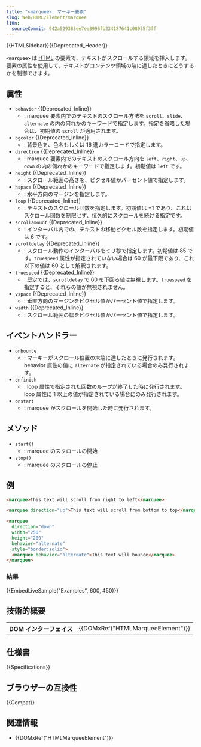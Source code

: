 ```yaml
---
title: "<marquee>: マーキー要素"
slug: Web/HTML/Element/marquee
l10n:
  sourceCommit: 942a529383ee7ee3996fb234187641c08935f3ff
---
```


{{HTMLSidebar}}{{Deprecated_Header}}

**`<marquee>`** は [HTML](/ja/docs/Web/HTML) の要素で、テキストがスクロールする領域を挿入します。要素の属性を使用して、テキストがコンテンツ領域の端に達したときにどうするかを制御できます。

## 属性

- `behavior` {{Deprecated_Inline}}
  - : marquee 要素内でのテキストのスクロール方法を `scroll`、`slide`、`alternate` の内の何れかのキーワードで指定します。指定を省略した場合は、初期値の `scroll` が適用されます。
- `bgcolor` {{Deprecated_Inline}}
  - : 背景色を、色名もしくは 16 進カラーコードで指定します。
- `direction` {{Deprecated_Inline}}
  - : marquee 要素内でのテキストのスクロール方向を `left`、`right`、`up`、`down` の内の何れかのキーワードで指定します。初期値は `left` です。
- `height` {{Deprecated_Inline}}
  - : スクロール範囲の高さを、ピクセル値かパーセント値で指定します。
- `hspace` {{Deprecated_Inline}}
  - : 水平方向のマージンを指定します。
- `loop` {{Deprecated_Inline}}
  - : テキストのスクロール回数を指定します。初期値は −1 であり、これはスクロール回数を制限せず、恒久的にスクロールを続ける指定です。
- `scrollamount` {{Deprecated_Inline}}
  - : インターバル内での、テキストの移動ピクセル数を指定します。初期値は 6 です。
- `scrolldelay` {{Deprecated_Inline}}
  - : スクロール動作のインターバルをミリ秒で指定します。初期値は 85 です。`truespeed` 属性が指定されていない場合は 60 が最下限であり、これ以下の値は 60 として解釈されます。
- `truespeed` {{Deprecated_Inline}}
  - : 既定では、`scrolldelay` で 60 を下回る値は無視します。`truespeed` を指定すると、それらの値が無視されません。
- `vspace` {{Deprecated_Inline}}
  - : 垂直方向のマージンをピクセル値かパーセント値で指定します。
- `width` {{Deprecated_Inline}}
  - : スクロール範囲の幅をピクセル値かパーセント値で指定します。

## イベントハンドラー

- `onbounce`
  - : マーキーがスクロール位置の末端に達したときに発行されます。 behavior 属性の値に `alternate` が指定されている場合のみ発行されます。
- `onfinish`
  - : loop 属性で指定された回数のループが終了した時に発行されます。 loop 属性に 1 以上の値が指定されている場合にのみ発行されます。
- `onstart`
  - : marquee がスクロールを開始した時に発行されます。

## メソッド

- `start()`
  - : marquee のスクロールの開始
- `stop()`
  - : marquee のスクロールの停止

## 例

```html
<marquee>This text will scroll from right to left</marquee>

<marquee direction="up">This text will scroll from bottom to top</marquee>

<marquee
  direction="down"
  width="250"
  height="200"
  behavior="alternate"
  style="border:solid">
  <marquee behavior="alternate">This text will bounce</marquee>
</marquee>
```

### 結果

{{EmbedLiveSample("Examples", 600, 450)}}

## 技術的概要

<table class="properties">
  <tbody>
    <tr>
      <th scope="row">DOM インターフェイス</th>
      <td>{{DOMxRef("HTMLMarqueeElement")}}</td>
    </tr>
  </tbody>
</table>

## 仕様書

{{Specifications}}

## ブラウザーの互換性

{{Compat}}

## 関連情報

- {{DOMxRef("HTMLMarqueeElement")}}

